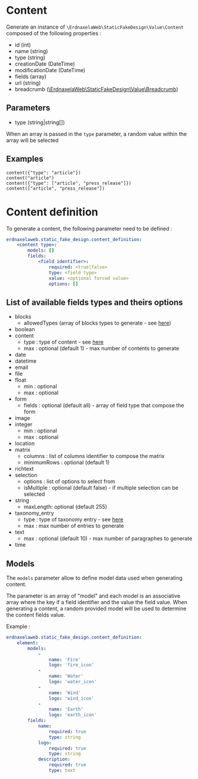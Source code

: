 # Content

Generate an instance of `\ErdnaxelaWeb\StaticFakeDesign\Value\Content` composed of the following properties :

- id (int)
- name (string)
- type (string)
- creationDate (DateTime)
- modificationDate (DateTime)
- fields (array)
- url (string)
- breadcrumb ([\ErdnaxelaWeb\StaticFakeDesign\Value\Breadcrumb](breadcrumb.md))

## Parameters
- type (string|string[])

When an array is passed in the `type` parameter, a random value within the array will be selected

## Examples
```twig
content({"type": "article"})
content("article")
content({"type": ["article", "press_release"]})
content(["article", "press_release"])
```

# Content definition

To generate a content, the following parameter need to be defined :

```yaml
erdnaxelaweb.static_fake_design.content_definition:
    <content type>:
        models: []
        fields:
            <field identifier>:
                required: <true|false>
                type: <field type>
                value: <optional forced value>
                options: []
```

##  List of available fields types and theirs options
<ul>
    <li>blocks
        <ul>
            <li>allowedTypes (array of blocks types to generate - see <a href="/static/examples/block">here</a>)
            </li>
        </ul>
    </li>
    <li>boolean</li>
    <li>content
        <ul>
            <li>type : type of content - see <a href="/static/examples/content">here</a></li>
            <li>max : optional (default 1) - max number of contents to generate</li>
        </ul>
    </li>
    <li>date</li>
    <li>datetime</li>
    <li>email</li>
    <li>file</li>
    <li>float
        <ul>
            <li>min : optional</li>
            <li>max : optional</li>
        </ul>
    </li>
    <li>form
        <ul>
            <li>fields : optional (default all) - array of field type that compose the form</li>
        </ul>
    </li>
    <li>image</li>
    <li>integer
        <ul>
            <li>min : optional</li>
            <li>max : optional</li>
        </ul>
    </li>
    <li>location</li>
    <li>matrix
        <ul>
            <li>columns : list of columns identifier to compose the matrix</li>
            <li>minimumRows : optional (default 1)</li>
        </ul>
    </li>
    <li>richtext</li>
    <li>selection
        <ul>
            <li>options : list of options to select from</li>
            <li>isMultiple : optional (default false) - if multiple selection can be selected</li>
        </ul>
    </li>
    <li>string
        <ul>
            <li>maxLength: optional (default 255)</li>
        </ul>
    </li>
    <li>taxonomy_entry
        <ul>
            <li>type : type of taxonomy entry - see <a href="/static/examples/taxonomy-entry">here</a></li>
            <li>max : max number of entries to generate</li>
        </ul>
    </li>
    <li>text
        <ul>
            <li>max : optional (default 10) - max number of paragraphes to generate</li>
        </ul>
    </li>
    <li>time</li>
</ul>

## Models

The `models` parameter allow to define model data used when generating content.

The parameter is an array of "model" and each model is an associative array where the key if a field identifier and the value the field value.
When generating a content, a random provided model will be used to determine the content fields value.

Example :
```yaml
erdnaxelaweb.static_fake_design.content_definition:
    element:
        models:
            -
                name: 'Fire'
                logo: 'fire_icon'
            -
                name: 'Water'
                logo: 'water_icon'
            -
                name: 'Wind'
                logo: 'wind_icon'
            -
                name: 'Earth'
                logo: 'earth_icon'
        fields:
            name:
                required: true
                type: string
            logo:
                required: true
                type: string
            description:
                required: true
                type: text
```

